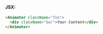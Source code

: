 #### JSX:

```html
<Animator className="foo">
  <div className="bar">Your Content</div>
</Animator>


```